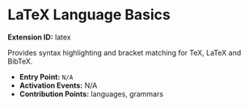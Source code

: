 # LaTeX Language Basics

**Extension ID:** latex

Provides syntax highlighting and bracket matching for TeX, LaTeX and BibTeX.

* **Entry Point:** `N/A`
* **Activation Events:** N/A
* **Contribution Points:** languages, grammars
